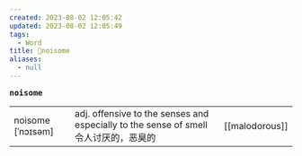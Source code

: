 ```yaml
---
created: 2023-08-02 12:05:42
updated: 2023-08-02 12:05:49
tags:
  - Word
title: 📖noisome
aliases:
  - null
---
```


<pre><strong>noisome</strong></pre>
|   |   |   |
|---|---|---|
|noisome [ˈnɔɪsəm]|adj. offensive to the senses and especially to the sense of smell 令⼈讨厌的，恶臭的|[[malodorous]]|
